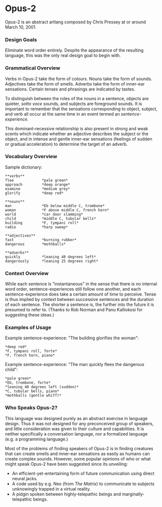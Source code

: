 Opus-2
======

Opus-2 is an abstract artlang composed by Chris Pressey at or around
March 10, 2001.

### Design Goals

Eliminate word order entirely. Despite the appearance of the resulting
language, this was the only real design goal to begin with.

### Grammatical Overview

Verbs in Opus-2 take the form of colours. Nouns take the form of sounds.
Adjectives take the form of smells. Adverbs take the form of inner-ear
sensations. Certain tenses and phrasings are indicated by tastes.

To distinguish between the roles of the nouns in a sentence, objects are
quieter, *sotto voce* sounds, and subjects are foreground sounds. It is
important to remember that the sensations corresponding to object,
subject, and verb all occur at the same time in an event termed an
*sentence-experience*.

This dominant-recessive relationship is also present in strong and weak
scents which indicate whether an adjective describes the subject or the
object, and in intense and gentle inner-ear sensations (feelings of
sudden or gradual acceleration) to determine the target of an adverb.

### Vocabulary Overview

Sample dictionary:

    **verbs**
    flee             *pale green*
    approach         *deep orange*
    examine          *medium grey*
    glorify          *deep red*
    
    **nouns**
    man              *Eb below middle C, trombone*
    woman            *F above middle C, french horn*
    world            *car door slamming*
    child            *middle C, tubular bells*
    building         *F, tympani roll*
    radio            *harp sweep*
    
    **adjectives**
    fast             *burning rubber*
    dangerous        *mothballs*
    
    **adverbs**
    quickly          *leaning 40 degrees left*
    dangerously      *leaning 25 degrees right*

### Context Overview

While each sentence is "instantaneous" in the sense that there is no
internal word order, sentence-experiences still follow one another, and
each sentence-experience does take a certain amount of time to perceive.
Tense is thus implied by context between successive sentences and the
duration of each sentence. The shorter a sentence is, the further into
the future it is presumed to refer to. (Thanks to Rob Norman and Panu
Kalliokosi for suggesting these ideas.)

### Examples of Usage

Example sentence-experience: "The building glorifies the woman":

    *deep red*
    *F, tympani roll, forte*
    *F, french horn, piano*

Example sentence-experience: "The man quickly flees the dangerous
child":

    *pale green*
    *Eb, trombone, forte*
    *leaning 40 degrees left (sudden)*
    *C, tubular bells, piano*
    *mothballs (gentle whiff)*

### Who Speaks Opus-2?

This language was designed purely as an abstract exercise in language
design. Thus it was not designed for any preconceived group of speakers,
and little consideration was given to their culture and capabilities. It
is neither specifically a conversation language, nor a formalized
language (e.g. a programming language.)

Most of the problems of finding speakers of Opus-2 is in finding
creatures that can create smells and inner-ear sensations as easily as
humans can create complex sounds. However, some popular opinions of who
or what might speak Opus-2 have been suggested since its unveiling:

-   An efficient-yet-entertaining form of future communication using
    direct neural jacks.
-   A code used by e.g. Neo (from *The Matrix*) to communicate to
    subjects unknowingly trapped in a virtual reality.
-   A pidgin spoken between highly-telepathic beings and
    marginally-telepathic beings.
